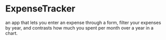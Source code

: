 # ExpenseTracker
an app that lets you enter an expense through a form, filter your expenses by year, and contrasts how much you spent per month over a year in a chart.

